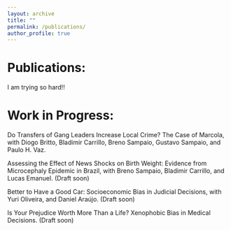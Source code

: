 ```yaml
---
layout: archive
title: ""
permalink: /publications/
author_profile: true
---
```


# Publications:

I am trying so hard!!


# Work in Progress:

Do Transfers of Gang Leaders Increase Local Crime? The Case of Marcola, with Diogo Britto, Bladimir Carrillo, Breno Sampaio, Gustavo Sampaio, and Paulo H. Vaz.

Assessing the Effect of News Shocks on Birth Weight: Evidence from Microcephaly Epidemic in Brazil, with Breno Sampaio, Bladimir Carrillo, and Lucas Emanuel. (Draft soon)

Better to Have a Good Car: Socioeconomic Bias in Judicial Decisions, with Yuri Oliveira, and Daniel Araújo. (Draft soon)

Is Your Prejudice Worth More Than a Life? Xenophobic Bias in Medical Decisions. (Draft soon)
